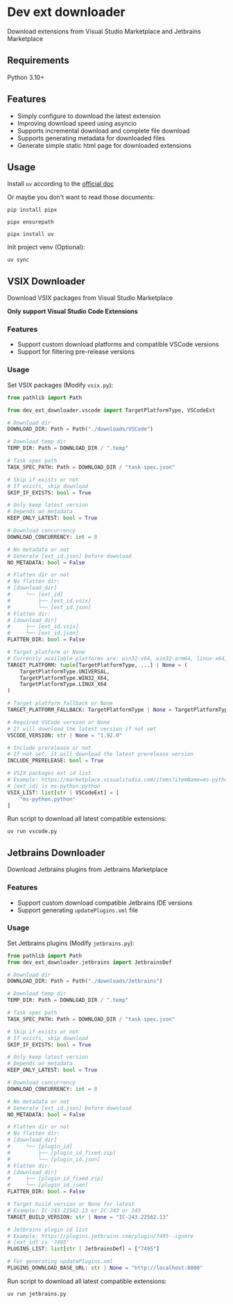 # Dev ext downloader

Download extensions from Visual Studio Marketplace and Jetbrains Marketplace

## Requirements

Python 3.10+

## Features

- Simply configure to download the latest extension
- Improving download speed using asyncio
- Supports incremental download and complete file download
- Supports generating metadata for downloaded files
- Generate simple static html page for downloaded extensions

## Usage

Install `uv` according to the [official doc](https://docs.astral.sh/uv/getting-started/installation/)

Or maybe you don't want to read those documents:

```shell
pip install pipx

pipx ensurepath

pipx install uv
```

Init project venv (Optional):

```shell
uv sync
```

## VSIX Downloader

Download VSIX packages from Visual Studio Marketplace

**Only support Visual Studio Code Extensions**

### Features

- Support custom download platforms and compatible VSCode versions
- Support for filtering pre-release versions

### Usage

Set VSIX packages (Modify `vsix.py`):

```python
from pathlib import Path

from dev_ext_downloader.vscode import TargetPlatformType, VSCodeExt

# Download dir
DOWNLOAD_DIR: Path = Path("./downloads/VSCode")

# Download temp dir
TEMP_DIR: Path = DOWNLOAD_DIR / ".temp"

# Task spec path
TASK_SPEC_PATH: Path = DOWNLOAD_DIR / "task-spec.json"

# Skip if exists or not
# If exists, skip download
SKIP_IF_EXISTS: bool = True

# Only keep latest version
# Depends on metadata
KEEP_ONLY_LATEST: bool = True

# Download concurrency
DOWNLOAD_CONCURRENCY: int = 8

# No metadata or not
# Generate [ext_id.json] before download
NO_METADATA: bool = False

# Flatten dir or not
# No flatten dir:
# [download_dir]
#     └── [ext_id]
#         ├── [ext_id.vsix]
#         └── [ext_id.json]
# Flatten dir:
# [download_dir]
#     ├── [ext_id.vsix]
#     └── [ext_id.json]
FLATTEN_DIR: bool = False

# Target platform or None
# Currently available platforms are: win32-x64, win32-arm64, linux-x64, linux-arm64, linux-armhf, alpine-x64, alpine-arm64, darwin-x64, darwin-arm64 and web
TARGET_PLATFORM: tuple[TargetPlatformType, ...] | None = (
    TargetPlatformType.UNIVERSAL,
    TargetPlatformType.WIN32_X64,
    TargetPlatformType.LINUX_X64
)

# Target platform fallback or None
TARGET_PLATFORM_FALLBACK: TargetPlatformType | None = TargetPlatformType.UNIVERSAL

# Required VSCode version or None
# It will download the latest version if not set
VSCODE_VERSION: str | None = "1.92.0"

# Include prerelease or not
# If not set, it will download the latest prerelease version
INCLUDE_PRERELEASE: bool = True

# VSIX packages ext id list
# Example: https://marketplace.visualstudio.com/items?itemName=ms-python.python
# [ext_id] is ms-python.python
VSIX_LIST: list[str | VSCodeExt] = [
    "ms-python.python"
]
```

Run script to download all latest compatible extensions:

```shell
uv run vscode.py
```

## Jetbrains Downloader

Download Jetbrains plugins from Jetbrains Marketplace

### Features

- Support custom download compatible Jetbrains IDE versions
- Support generating `updatePlugins.xml` file

### Usage

Set Jetbrains plugins (Modify `jetbrains.py`):

```python
from pathlib import Path
from dev_ext_downloader.jetbrains import JetbrainsDef

# Download dir
DOWNLOAD_DIR: Path = Path("./downloads/Jetbrains")

# Download temp dir
TEMP_DIR: Path = DOWNLOAD_DIR / ".temp"

# Task spec path
TASK_SPEC_PATH: Path = DOWNLOAD_DIR / "task-spec.json"

# Skip if exists or not
# If exists, skip download
SKIP_IF_EXISTS: bool = True

# Only keep latest version
# Depends on metadata
KEEP_ONLY_LATEST: bool = True

# Download concurrency
DOWNLOAD_CONCURRENCY: int = 8

# No metadata or not
# Generate [ext_id.json] before download
NO_METADATA: bool = False

# Flatten dir or not
# No flatten dir:
# [download_dir]
#     └── [plugin_id]
#         ├── [plugin_id_fixed.zip]
#         └── [plugin_id.json]
# Flatten dir:
# [download_dir]
#     ├── [plugin_id_fixed.zip]
#     └── [plugin_id.json]
FLATTEN_DIR: bool = False

# Target build version or None for latest
# Example: IC-243.22562.13 or IC-243 or 243
TARGET_BUILD_VERSION: str | None = "IC-243.22562.13"

# Jetbrains plugin id list
# Example: https://plugins.jetbrains.com/plugin/7495--ignore
# [ext_id] is '7495'
PLUGINS_LIST: list[str | JetbrainsDef] = ["7495"]

# For generating updatePlugins.xml
PLUGINS_DOWNLOAD_BASE_URL: str | None = "http://localhost:8080"
```

Run script to download all latest compatible extensions:

```shell
uv run jetbrains.py
```
